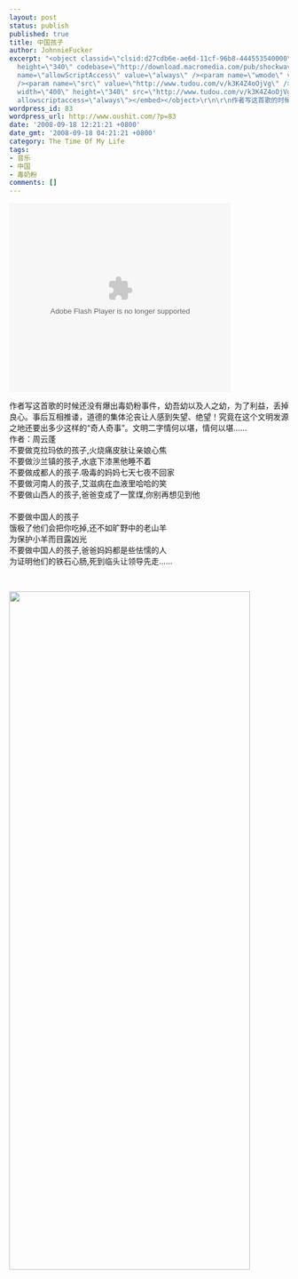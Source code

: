```yaml
---
layout: post
status: publish
published: true
title: 中国孩子
author: JohnnieFucker
excerpt: "<object classid=\"clsid:d27cdb6e-ae6d-11cf-96b8-444553540000\" width=\"400\"
  height=\"340\" codebase=\"http://download.macromedia.com/pub/shockwave/cabs/flash/swflash.cab#version=6,0,40,0\"><param
  name=\"allowScriptAccess\" value=\"always\" /><param name=\"wmode\" value=\"transparent\"
  /><param name=\"src\" value=\"http://www.tudou.com/v/k3K4Z4oOjVg\" /><embed type=\"application/x-shockwave-flash\"
  width=\"400\" height=\"340\" src=\"http://www.tudou.com/v/k3K4Z4oOjVg\" wmode=\"transparent\"
  allowscriptaccess=\"always\"></embed></object>\r\n\r\n作者写这首歌的时候还没有爆出毒奶粉事件，幼吾幼以及人之幼，为了利益，丢掉良心。事后互相推诿，道德的集体沦丧让人感到失望、绝望！究竟在这个文明发源之地还要出多少这样的“奇人奇事”。文明二字情何以堪，情何以堪……"
wordpress_id: 83
wordpress_url: http://www.oushit.com/?p=83
date: '2008-09-18 12:21:21 +0800'
date_gmt: '2008-09-18 04:21:21 +0800'
category: The Time Of My Life
tags:
- 音乐
- 中国
- 毒奶粉
comments: []
---
```

<p><object classid="clsid:d27cdb6e-ae6d-11cf-96b8-444553540000" width="400" height="340" codebase="http://download.macromedia.com/pub/shockwave/cabs/flash/swflash.cab#version=6,0,40,0"><param name="allowScriptAccess" value="always" /><param name="wmode" value="transparent" /><param name="src" value="http://www.tudou.com/v/k3K4Z4oOjVg" /><embed type="application/x-shockwave-flash" width="400" height="340" src="http://www.tudou.com/v/k3K4Z4oOjVg" wmode="transparent" allowscriptaccess="always"></embed></object></p>
<p>作者写这首歌的时候还没有爆出毒奶粉事件，幼吾幼以及人之幼，为了利益，丢掉良心。事后互相推诿，道德的集体沦丧让人感到失望、绝望！究竟在这个文明发源之地还要出多少这样的“奇人奇事”。文明二字情何以堪，情何以堪……<!--break--><a id="more-83"></a><br />
作者：周云蓬<br />
不要做克拉玛依的孩子,火烧痛皮肤让亲娘心焦<br />
不要做沙兰镇的孩子,水底下漆黑他睡不着<br />
不要做成都人的孩子.吸毒的妈妈七天七夜不回家<br />
不要做河南人的孩子,艾滋病在血液里哈哈的笑<br />
不要做山西人的孩子,爸爸变成了一筐煤,你别再想见到他<br />
　　<br />
不要做中国人的孩子<br />
饿极了他们会把你吃掉,还不如旷野中的老山羊<br />
为保护小羊而目露凶光<br />
不要做中国人的孩子,爸爸妈妈都是些怯懦的人<br />
为证明他们的铁石心肠,死到临头让领导先走……</p>
<p> </p>
<p><img src="http://nobug.net.cn/wordpress/wp-content/uploads/2008/09/windowslivewriterfc4004f50297-8ab82008-9-11-0-thumb.jpg" alt="" width="434" height="1221" /></p>
